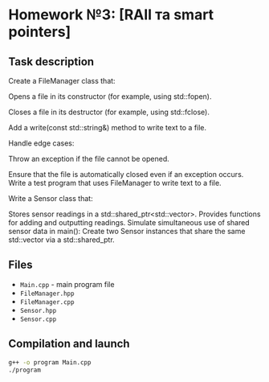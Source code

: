 # Homework №3: [RAII та smart pointers]

## Task description
Create a FileManager class that:

Opens a file in its constructor (for example, using std::fopen).

Closes a file in its destructor (for example, using std::fclose).

Add a write(const std::string&) method to write text to a file.

Handle edge cases:

Throw an exception if the file cannot be opened.

Ensure that the file is automatically closed even if an exception occurs.
Write a test program that uses FileManager to write text to a file.

Write a Sensor class that:

Stores sensor readings in a std::shared_ptr<std::vector<int>>.
Provides functions for adding and outputting readings.
Simulate simultaneous use of shared sensor data in main():
Create two Sensor instances that share the same std::vector<int> via a std::shared_ptr.

## Files
- `Main.cpp` - main program file
- `FileManager.hpp`
- `FileManager.cpp`
- `Sensor.hpp`
- `Sensor.cpp`

## Compilation and launch
```bash
g++ -o program Main.cpp
./program